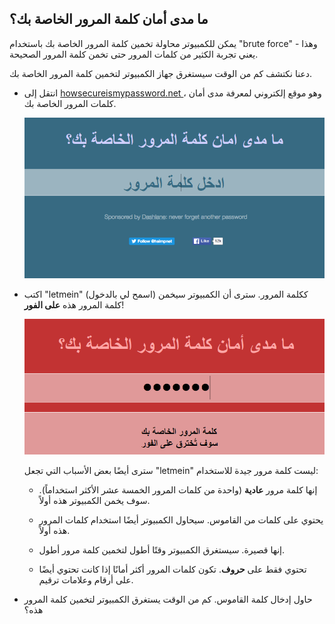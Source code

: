 ## ما مدى أمان كلمة المرور الخاصة بك؟

يمكن للكمبيوتر محاولة تخمين كلمة المرور الخاصة بك باستخدام "brute force" - وهذا يعني تجربة الكثير من كلمات المرور حتى تخمن كلمة المرور الصحيحة.

دعنا نكتشف كم من الوقت سيستغرق جهاز الكمبيوتر لتخمين كلمة المرور الخاصة بك.



+ انتقل إلى <a href="https://howsecureismypassword.net/" target="_blank"> howsecureismypassword.net </a> ، وهو موقع إلكتروني لمعرفة مدى أمان كلمات المرور الخاصة بك.

    ![لقطة الشاشة](images/passwords-secure.png)

+ اكتب "letmein" (اسمح لي بالدخول) ككلمة المرور. سترى أن الكمبيوتر سيخمن كلمة المرور هذه __على الفور__!

    ![لقطة شاشة](images/passwords-letmein.png)

    سترى أيضًا بعض الأسباب التي تجعل "letmein" ليست كلمة مرور جيدة للاستخدام:

    + إنها كلمة مرور __عادية__ (واحدة من كلمات المرور الخمسة عشر الأكثر استخداماً). سوف يخمن الكمبيوتر هذه أولاً.

    + يحتوي على كلمات من القاموس. سيحاول الكمبيوتر أيضًا استخدام كلمات المرور هذه أولاً.

    + إنها قصيرة. سيستغرق الكمبيوتر وقتًا أطول لتخمين كلمة مرور أطول.

    + تحتوي فقط على __حروف__. تكون كلمات المرور أكثر أمانًا إذا كانت تحتوي أيضًا على أرقام وعلامات ترقيم.

+ حاول إدخال كلمة القاموس. كم من الوقت يستغرق الكمبيوتر لتخمين كلمة المرور هذه؟ 


